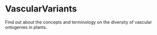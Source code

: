 # VascularVariants
Find out about the concepts and terminology on the diversity of vascular ontogenies in plants. 
